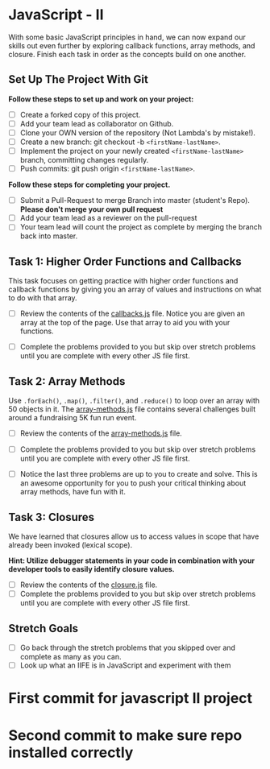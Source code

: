 # JavaScript - II

With some basic JavaScript principles in hand, we can now expand our skills out even further by exploring callback functions, array methods, and closure. Finish each task in order as the concepts build on one another.

## Set Up The Project With Git

**Follow these steps to set up and work on your project:**

-   [ ] Create a forked copy of this project.
-   [ ] Add your team lead as collaborator on Github.
-   [ ] Clone your OWN version of the repository (Not Lambda's by mistake!).
-   [ ] Create a new branch: git checkout -b `<firstName-lastName>`.
-   [ ] Implement the project on your newly created `<firstName-lastName>` branch, committing changes regularly.
-   [ ] Push commits: git push origin `<firstName-lastName>`.

**Follow these steps for completing your project.**

-   [ ] Submit a Pull-Request to merge <firstName-lastName> Branch into master (student's Repo). **Please don't merge your own pull request**
-   [ ] Add your team lead as a reviewer on the pull-request
-   [ ] Your team lead will count the project as complete by merging the branch back into master.

## Task 1: Higher Order Functions and Callbacks

This task focuses on getting practice with higher order functions and callback functions by giving you an array of values and instructions on what to do with that array.

-   [ ] Review the contents of the [callbacks.js](assignments/callbacks.js) file. Notice you are given an array at the top of the page. Use that array to aid you with your functions.

-   [ ] Complete the problems provided to you but skip over stretch problems until you are complete with every other JS file first.

## Task 2: Array Methods

Use `.forEach()`, `.map()`, `.filter()`, and `.reduce()` to loop over an array with 50 objects in it. The [array-methods.js](assignments/array-methods.js) file contains several challenges built around a fundraising 5K fun run event.

-   [ ] Review the contents of the [array-methods.js](assignments/array-methods.js) file.

-   [ ] Complete the problems provided to you but skip over stretch problems until you are complete with every other JS file first.

-   [ ] Notice the last three problems are up to you to create and solve. This is an awesome opportunity for you to push your critical thinking about array methods, have fun with it.

## Task 3: Closures

We have learned that closures allow us to access values in scope that have already been invoked (lexical scope).

**Hint: Utilize debugger statements in your code in combination with your developer tools to easily identify closure values.**

-   [ ] Review the contents of the [closure.js](assignments/closure.js) file.
-   [ ] Complete the problems provided to you but skip over stretch problems until you are complete with every other JS file first.

## Stretch Goals

-   [ ] Go back through the stretch problems that you skipped over and complete as many as you can.
-   [ ] Look up what an IIFE is in JavaScript and experiment with them

# First commit for javascript II project

# Second commit to make sure repo installed correctly
